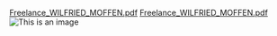 [Freelance_WILFRIED_MOFFEN.pdf](https://github.com/wilfriedmuffins/wilfriedmuffins.github.io/files/8453888/Freelance_WILFRIED_MOFFEN.pdf)
[Freelance_WILFRIED_MOFFEN.pdf](https://github.com/wilfriedmuffins/wilfriedmuffins.github.io/files/8453880/Freelance_WILFRIED_MOFFEN.pdf)
![This is an image](https://myoctocat.com/assets/images/base-octocat.svg)
